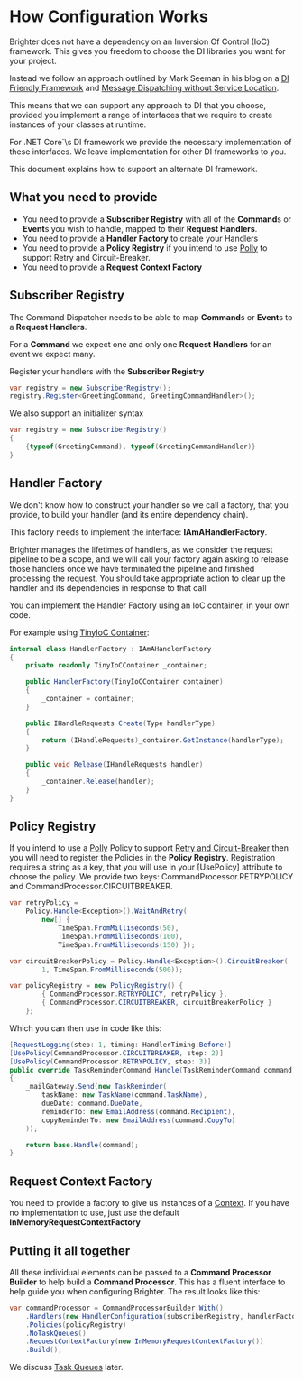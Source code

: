 # How Configuration Works

Brighter does not have a dependency on an Inversion Of Control (IoC) framework. This gives you freedom to choose the DI libraries you want for your project.

Instead we follow an approach outlined by Mark Seeman in his blog on a [DI Friendly
Framework](http://blog.ploeh.dk/2014/05/19/di-friendly-framework/) and
[Message Dispatching without Service
Location](http://blog.ploeh.dk/2011/09/19/MessageDispatchingwithoutServiceLocation/).

This means that we can support any approach to DI that you choose, provided you implement a range of interfaces that we require to create instances of your classes at runtime.

For .NET Core`\s DI framework we provide the necessary implementation of these interfaces. We leave implementation for other DI frameworks to you.

This document explains how to support an alternate DI framework.

## What you need to provide

-   You need to provide a **Subscriber Registry** with all of the  **Command**s or **Event**s you wish to handle, mapped to their **Request Handlers**.
-   You need to provide a **Handler Factory** to create your Handlers
-   You need to provide a **Policy Registry** if you intend to use [Polly](https://github.com/App-vNext/Polly) to support Retry and
    Circuit-Breaker.
-   You need to provide a **Request Context Factory**

## Subscriber Registry

The Command Dispatcher needs to be able to map **Command**s or **Event**s to a **Request Handlers**. 

For a **Command** we expect one and only one **Request Handlers** for an event we expect many. 

Register your handlers with the **Subscriber Registry**

``` csharp
var registry = new SubscriberRegistry();
registry.Register<GreetingCommand, GreetingCommandHandler>();
```

We also support an initializer syntax

``` csharp
var registry = new SubscriberRegistry()
{
    {typeof(GreetingCommand), typeof(GreetingCommandHandler)}
}
```

## Handler Factory

We don\'t know how to construct your handler so we call a factory, that
you provide, to build your handler (and its entire dependency chain). 

This factory needs to implement the interface:  **IAmAHandlerFactory**.

Brighter manages the lifetimes of handlers, as we consider the request
pipeline to be a scope, and we will call your factory again asking to
release those handlers once we have terminated the pipeline and finished
processing the request. You should take appropriate action to clear up
the handler and its dependencies in response to that call

You can implement the Handler Factory using an IoC container, in your
own code. 

For example using [TinyIoC
Container](https://github.com/grumpydev/TinyIoC):

``` csharp
internal class HandlerFactory : IAmAHandlerFactory
{
    private readonly TinyIoCContainer _container;

    public HandlerFactory(TinyIoCContainer container)
    {
        _container = container;
    }

    public IHandleRequests Create(Type handlerType)
    {
        return (IHandleRequests)_container.GetInstance(handlerType);
    }

    public void Release(IHandleRequests handler)
    {
        _container.Release(handler);
    }
}
```

## Policy Registry

If you intend to use a [Polly](https://github.com/App-vNext/Polly)
Policy to support [Retry and Circuit-Breaker](PolicyRetryAndCircuitBreaker.html) then you will need to register the Policies in the **Policy Registry**. Registration requires a string as a key, that you will use in your \[UsePolicy\] attribute to choose the policy. We provide two keys:
CommandProcessor.RETRYPOLICY and CommandProcessor.CIRCUITBREAKER.

``` csharp
var retryPolicy = 
	Policy.Handle<Exception>().WaitAndRetry(
		new[] { 
			TimeSpan.FromMilliseconds(50), 
			TimeSpan.FromMilliseconds(100), 
			TimeSpan.FromMilliseconds(150) });

var circuitBreakerPolicy = Policy.Handle<Exception>().CircuitBreaker(
		1, TimeSpan.FromMilliseconds(500));

var policyRegistry = new PolicyRegistry() { 
		{ CommandProcessor.RETRYPOLICY, retryPolicy }, 
		{ CommandProcessor.CIRCUITBREAKER, circuitBreakerPolicy } 
	};
```

Which you can then use in code like this:

``` csharp
[RequestLogging(step: 1, timing: HandlerTiming.Before)]
[UsePolicy(CommandProcessor.CIRCUITBREAKER, step: 2)]
[UsePolicy(CommandProcessor.RETRYPOLICY, step: 3)]
public override TaskReminderCommand Handle(TaskReminderCommand command)
{
    _mailGateway.Send(new TaskReminder(
        taskName: new TaskName(command.TaskName),
        dueDate: command.DueDate,
        reminderTo: new EmailAddress(command.Recipient),
        copyReminderTo: new EmailAddress(command.CopyTo)
    ));

    return base.Handle(command);
}
```

## Request Context Factory

You need to provide a factory to give us instances of a
[Context](UsingTheContextBag.html). If you have no implementation to
use, just use the default **InMemoryRequestContextFactory**

## Putting it all together

All these individual elements can be passed to a **Command Processor
Builder** to help build a **Command Processor**. This has a fluent
interface to help guide you when configuring Brighter. The result looks
like this:

``` csharp
var commandProcessor = CommandProcessorBuilder.With()
    .Handlers(new HandlerConfiguration(subscriberRegistry, handlerFactory))
    .Policies(policyRegistry)
    .NoTaskQueues()
    .RequestContextFactory(new InMemoryRequestContextFactory())
    .Build();
```

We discuss [Task Queues](DistributedTaskQueueConfiguration.html) later.
